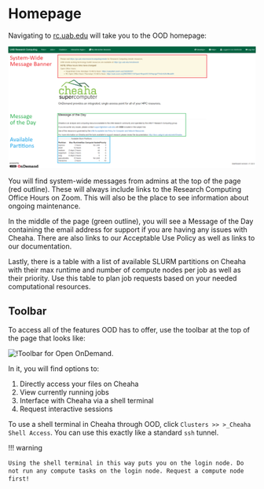 # Homepage

Navigating to [rc.uab.edu](https://rc.uab.edu) will take you to the OOD homepage:

![!Landing page for Open OnDemand.](./images/ood_homepage.png)

You will find system-wide messages from admins at the top of the page (red outline). These will always include links to the Research Computing Office Hours on Zoom. This will also be the place to see information about ongoing maintenance.

In the middle of the page (green outline), you will see a Message of the Day containing the email address for support if you are having any issues with Cheaha. There are also links to our Acceptable Use Policy as well as links to our documentation.

Lastly, there is a table with a list of available SLURM partitions on Cheaha with their max runtime and number of compute nodes per job as well as their priority. Use this table to plan job requests based on your needed computational resources.

## Toolbar

To access all of the features OOD has to offer, use the toolbar at the top of the page that looks like:

![!Toolbar for Open OnDemand.](./images/ood_toolbar.png)

In it, you will find options to:

1. Directly access your files on Cheaha
2. View currently running jobs
3. Interface with Cheaha via a shell terminal
4. Request interactive sessions

To use a shell terminal in Cheaha through OOD, click `Clusters >> >_Cheaha Shell Access`. You can use this exactly like a standard `ssh` tunnel.

<!-- markdownlint-disable MD046 -->
!!! warning

    Using the shell terminal in this way puts you on the login node. Do not run any compute tasks on the login node. Request a compute node first!
<!-- markdownlint-enable MD046 -->